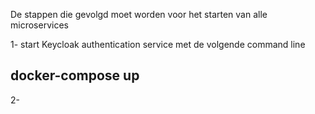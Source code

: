 De stappen die gevolgd moet worden voor het starten van alle microservices

1-  start Keycloak authentication service met de volgende command line
## docker-compose up

2- 
